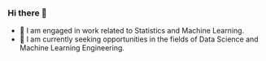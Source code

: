 ### Hi there 👋

- 🔭 I am engaged in work related to Statistics and Machine Learning.
- 🤔 I am currently seeking opportunities in the fields of Data Science and Machine Learning Engineering.

<!--
**andyzhangstat/andyzhangstat** is a ✨ _special_ ✨ repository because its `README.md` (this file) appears on your GitHub profile.

Here are some ideas to get you started:

- 🔭 I’m currently working on statistics and machine learning
- 🌱 I’m currently learning ...
- 👯 I’m looking to collaborate on ...
- 🤔 I’m looking for help with ...
- 💬 Ask me about ...
- 📫 How to reach me: ...
- 😄 Pronouns: ...
- ⚡ Fun fact: ...
-->
